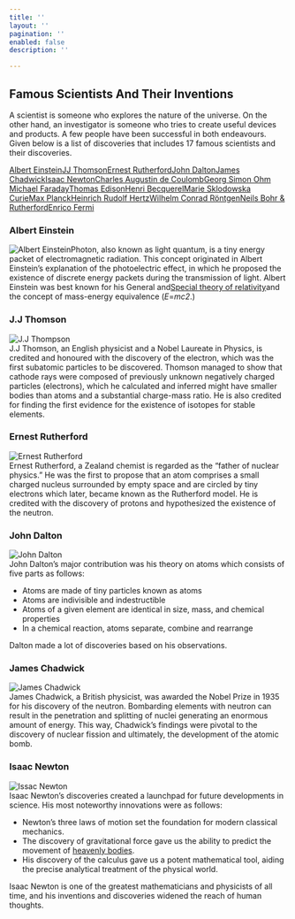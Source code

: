 ```yaml
---
title: ''
layout: ''
pagination: ''
enabled: false
description: ''

---
```

## Famous Scientists And Their Inventions

A scientist is someone who explores the nature of the universe. On the other hand, an investigator is someone who tries to create useful devices and products. A few people have been successful in both endeavours. Given below is a list of discoveries that includes 17 famous scientists and their discoveries.

[Albert Einstein](https://byjus.com/#Albert-Einstein)[JJ Thomson](https://byjus.com/#JJ-Thompson)[Ernest Rutherford](https://byjus.com/#Ernest-Rutherford)[John Dalton](https://byjus.com/#John-Dalton)[James Chadwick](https://byjus.com/#James-Chadwick)[Isaac Newton](https://byjus.com/#Issac-Newton)[Charles Augustin de Coulomb](https://byjus.com/#Charles-Augustin-de-Coulomb)[Georg Simon Ohm](https://byjus.com/#Georg-Simon-Ohm)  
[Michael Faraday](https://byjus.com/#Michael-Faraday)[Thomas Edison](https://byjus.com/#Thomas-Edison)[Henri Becquerel](https://byjus.com/#Henri-Becquerel)[Marie Sklodowska Curie](https://byjus.com/#Marie-Sklodowska-Curie)[Max Planck](https://byjus.com/#Max-Planck)[Heinrich Rudolf Hertz](https://byjus.com/#Heinrich-Rudolf-Hert)[Wilhelm Conrad Röntgen](https://byjus.com/#Wilhelm-Conrad-Rontgen)[Neils Bohr & Rutherford](https://byjus.com/#Neils-Bohr-Rutherford)[Enrico Fermi](https://byjus.com/#Enrico-Fermi)

### Albert Einstein

![Albert Einstein](https://cdn1.byjus.com/wp-content/uploads/2019/07/Albert-Einstein.jpg "Albert Einstein")Photon, also known as light quantum, is a tiny energy packet of electromagnetic radiation. This concept originated in Albert Einstein’s explanation of the photoelectric effect, in which he proposed the existence of discrete energy packets during the transmission of light. Albert Einstein was best known for his General and[Special theory of relativity](https://byjus.com/physics/special-theory-of-relativity/)and the concept of mass-energy equivalence (_E_=_mc2_.)

### J.J Thomson

![J.J Thompson](https://cdn1.byjus.com/wp-content/uploads/2019/07/JJ-Thompson.jpg "J.J Thompson")  
J.J Thomson, an English physicist and a Nobel Laureate in Physics, is credited and honoured with the discovery of the electron, which was the first subatomic particles to be discovered. Thomson managed to show that cathode rays were composed of previously unknown negatively charged particles (electrons), which he calculated and inferred might have smaller bodies than atoms and a substantial charge-mass ratio. He is also credited for finding the first evidence for the existence of isotopes for stable elements.

### Ernest Rutherford

![Ernest Rutherford](https://cdn1.byjus.com/wp-content/uploads/2019/07/Rutherford.jpg "Ernest Rutherford")  
Ernest Rutherford, a Zealand chemist is regarded as the “father of nuclear physics.” He was the first to propose that an atom comprises a small charged nucleus surrounded by empty space and are circled by tiny electrons which later, became known as the Rutherford model. He is credited with the discovery of protons and hypothesized the existence of the neutron.

### John Dalton

![John Dalton](https://cdn1.byjus.com/wp-content/uploads/2019/07/John-Dalton.jpg "John Dalton")  
John Dalton’s major contribution was his theory on atoms which consists of five parts as follows:

* Atoms are made of tiny particles known as atoms
* Atoms are indivisible and indestructible
* Atoms of a given element are identical in size, mass, and chemical properties
* In a chemical reaction, atoms separate, combine and rearrange

Dalton made a lot of discoveries based on his observations.

### James Chadwick

![James Chadwick](https://cdn1.byjus.com/wp-content/uploads/2019/07/James-Chadwick.jpg "James Chadwick")  
James Chadwick, a British physicist, was awarded the Nobel Prize in 1935 for his discovery of the neutron. Bombarding elements with neutron can result in the penetration and splitting of nuclei generating an enormous amount of energy. This way, Chadwick’s findings were pivotal to the discovery of nuclear fission and ultimately, the development of the atomic bomb.

### Isaac Newton

![Issac Newton](https://cdn1.byjus.com/wp-content/uploads/2019/07/Issac-Newton.jpg "Issac Newton")  
Isaac Newton’s discoveries created a launchpad for future developments in science. His most noteworthy innovations were as follows:

* Newton’s three laws of motion set the foundation for modern classical mechanics.
* The discovery of gravitational force gave us the ability to predict the movement of [heavenly bodies](https://byjus.com/physics/celestial-bodies/).
* His discovery of the calculus gave us a potent mathematical tool, aiding the precise analytical treatment of the physical world.

Isaac Newton is one of the greatest mathematicians and physicists of all time, and his inventions and discoveries widened the reach of human thoughts.